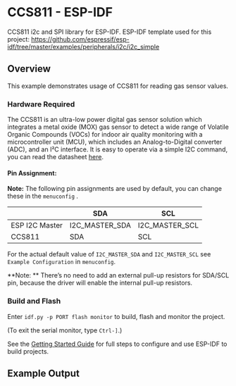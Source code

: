 # CCS811 - ESP-IDF

CCS811 i2c and SPI library for ESP-IDF.
ESP-IDF template used for this project: https://github.com/espressif/esp-idf/tree/master/examples/peripherals/i2c/i2c_simple

## Overview

This example demonstrates usage of CCS811 for reading gas sensor values.

### Hardware Required

The CCS811 is an ultra-low power digital gas sensor solution which integrates a metal oxide (MOX) gas sensor to detect a wide range of Volatile Organic Compounds (VOCs) for indoor air quality monitoring with a microcontroller unit (MCU), which includes an Analog-to-Digital converter (ADC), and an I²C interface. It is easy to operate via a simple I2C command, you can read the datasheet [here](https://cdn.sparkfun.com/assets/2/4/2/9/6/CCS811_Datasheet.pdf).

#### Pin Assignment:

**Note:** The following pin assignments are used by default, you can change these in the `menuconfig` .

|                  | SDA             | SCL           |
| ---------------- | -------------- | -------------- |
| ESP I2C Master   | I2C_MASTER_SDA | I2C_MASTER_SCL |
| CCS811           | SDA            | SCL            |


For the actual default value of `I2C_MASTER_SDA` and `I2C_MASTER_SCL` see `Example Configuration` in `menuconfig`.

**Note: ** There’s no need to add an external pull-up resistors for SDA/SCL pin, because the driver will enable the internal pull-up resistors.

### Build and Flash

Enter `idf.py -p PORT flash monitor` to build, flash and monitor the project.

(To exit the serial monitor, type ``Ctrl-]``.)

See the [Getting Started Guide](https://docs.espressif.com/projects/esp-idf/en/latest/get-started/index.html) for full steps to configure and use ESP-IDF to build projects.

## Example Output

```bash

```
